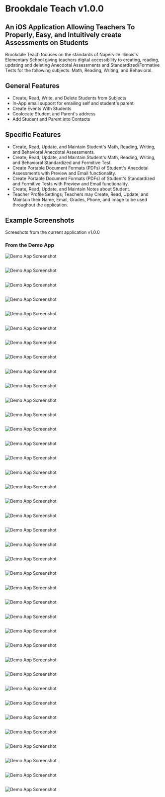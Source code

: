 # Brookdale Teach v1.0.0

## An iOS Application Allowing Teachers To Properly, Easy, and Intuitively create Assessments on Students 

Brookdale Teach focuses on the standards of Naperville Illinois's Elementary School giving teachers digital accessibility to creating, reading, updating and deleting Anecdotal Assessments and Standardized/Formative Tests for the following subjects: Math, Reading, Writing, and Behavioral. 

## General Features

- Create, Read, Write, and Delete Students from Subjects
- In-App email support for emailing self and student's parent
- Create Events With Students
- Geolocate Student and Parent's address
- Add Student and Parent into Contacts

## Specific Features

- Create, Read, Update, and Maintain Student's Math, Reading, Writing, and Behavioral Anecdotal Assessments.
- Create, Read, Update, and Maintain Student's Math, Reading, Writing, and Behavioral Standardized and Formitive Test.
- Create Portable Document Formats (PDFs) of Student's Anecdotal Assessments with Preview and Email functionality.
- Create Portable Document Formats (PDFs) of Student's Standardized and Formitive Tests with Preview and Email functionality.
- Create, Read, Update, and Maintain Notes about Student.
- Teacher Profile Settings; Teachers may Create, Read, Update, and Maintain their Name, Email, Grades, Phone, and Image to be used throughout the application.

## Example Screenshots

Screeshots from the current application v1.0.0

### From the Demo App

![Demo App Screenshot](https://github.com/BrookdaleTeach/brookdale-teach-iPad/blob/master/Screens/iOS%20Simulator%20Screen%20shot%20Apr%205,%202013%209.22.20%20AM.png?raw=true)

##


![Demo App Screenshot](https://github.com/BrookdaleTeach/brookdale-teach-iPad/blob/master/Screens/iOS%20Simulator%20Screen%20shot%20Apr%205,%202013%209.22.35%20AM.png?raw=true)

##


![Demo App Screenshot](https://github.com/BrookdaleTeach/brookdale-teach-iPad/blob/master/Screens/iOS%20Simulator%20Screen%20shot%20Apr%205,%202013%209.22.49%20AM.png?raw=true)

##


![Demo App Screenshot](https://github.com/BrookdaleTeach/brookdale-teach-iPad/blob/master/Screens/iOS%20Simulator%20Screen%20shot%20Apr%205,%202013%209.22.54%20AM.png?raw=true)

##


![Demo App Screenshot](https://github.com/BrookdaleTeach/brookdale-teach-iPad/blob/master/Screens/iOS%20Simulator%20Screen%20shot%20Apr%205,%202013%209.22.57%20AM.png?raw=true)

##


![Demo App Screenshot](https://github.com/BrookdaleTeach/brookdale-teach-iPad/blob/master/Screens/iOS%20Simulator%20Screen%20shot%20Apr%205,%202013%209.22.59%20AM.png?raw=true)

##


![Demo App Screenshot](https://github.com/BrookdaleTeach/brookdale-teach-iPad/blob/master/Screens/iOS%20Simulator%20Screen%20shot%20Apr%205,%202013%209.23.08%20AM.png?raw=true)

##


![Demo App Screenshot](https://github.com/BrookdaleTeach/brookdale-teach-iPad/blob/master/Screens/iOS%20Simulator%20Screen%20shot%20Apr%205,%202013%209.23.14%20AM.png?raw=true)

##


![Demo App Screenshot](https://github.com/BrookdaleTeach/brookdale-teach-iPad/blob/master/Screens/iOS%20Simulator%20Screen%20shot%20Apr%205,%202013%209.23.19%20AM.png?raw=true)

##


![Demo App Screenshot](https://github.com/BrookdaleTeach/brookdale-teach-iPad/blob/master/Screens/iOS%20Simulator%20Screen%20shot%20Apr%205,%202013%209.23.25%20AM.png?raw=true)

##


![Demo App Screenshot](https://github.com/BrookdaleTeach/brookdale-teach-iPad/blob/master/Screens/iOS%20Simulator%20Screen%20shot%20Apr%205,%202013%209.23.41%20AM.png?raw=true)

##


![Demo App Screenshot](https://github.com/BrookdaleTeach/brookdale-teach-iPad/blob/master/Screens/iOS%20Simulator%20Screen%20shot%20Apr%205,%202013%209.23.57%20AM.png?raw=true)

##


![Demo App Screenshot](https://github.com/BrookdaleTeach/brookdale-teach-iPad/blob/master/Screens/iOS%20Simulator%20Screen%20shot%20Apr%205,%202013%209.24.00%20AM.png?raw=true)

##


![Demo App Screenshot](https://github.com/BrookdaleTeach/brookdale-teach-iPad/blob/master/Screens/iOS%20Simulator%20Screen%20shot%20Apr%205,%202013%209.24.13%20AM.png?raw=true)

##


![Demo App Screenshot](https://github.com/BrookdaleTeach/brookdale-teach-iPad/blob/master/Screens/iOS%20Simulator%20Screen%20shot%20Apr%205,%202013%209.25.10%20AM.png?raw=true)

##


![Demo App Screenshot](https://github.com/BrookdaleTeach/brookdale-teach-iPad/blob/master/Screens/iOS%20Simulator%20Screen%20shot%20Apr%205,%202013%209.25.13%20AM.png?raw=true)

##


![Demo App Screenshot](https://github.com/BrookdaleTeach/brookdale-teach-iPad/blob/master/Screens/iOS%20Simulator%20Screen%20shot%20Apr%205,%202013%209.28.37%20AM.png?raw=true)

##


![Demo App Screenshot](https://github.com/BrookdaleTeach/brookdale-teach-iPad/blob/master/Screens/iOS%20Simulator%20Screen%20shot%20Apr%205,%202013%209.39.28%20AM.png?raw=true)

##


![Demo App Screenshot](https://github.com/BrookdaleTeach/brookdale-teach-iPad/blob/master/Screens/iOS%20Simulator%20Screen%20shot%20Apr%205,%202013%209.39.36%20AM.png?raw=true)

##

![Demo App Screenshot](https://github.com/BrookdaleTeach/brookdale-teach-iPad/blob/master/Screens/iOS%20Simulator%20Screen%20shot%20Apr%205,%202013%2010.37.13%20AM.png?raw=true)

##

![Demo App Screenshot](https://github.com/BrookdaleTeach/brookdale-teach-iPad/blob/master/Screens/iOS%20Simulator%20Screen%20shot%20Apr%205,%202013%209.40.16%20AM.png?raw=true)

##


![Demo App Screenshot](https://github.com/BrookdaleTeach/brookdale-teach-iPad/blob/master/Screens/iOS%20Simulator%20Screen%20shot%20Apr%205,%202013%209.40.24%20AM.png?raw=true)

##


![Demo App Screenshot](https://github.com/BrookdaleTeach/brookdale-teach-iPad/blob/master/Screens/iOS%20Simulator%20Screen%20shot%20Apr%205,%202013%209.40.31%20AM.png?raw=true)

##


![Demo App Screenshot](https://github.com/BrookdaleTeach/brookdale-teach-iPad/blob/master/Screens/iOS%20Simulator%20Screen%20shot%20Apr%205,%202013%209.40.42%20AM.png?raw=true)

##


![Demo App Screenshot](https://github.com/BrookdaleTeach/brookdale-teach-iPad/blob/master/Screens/iOS%20Simulator%20Screen%20shot%20Apr%205,%202013%209.44.12%20AM.png?raw=true)

##


![Demo App Screenshot](https://github.com/BrookdaleTeach/brookdale-teach-iPad/blob/master/Screens/iOS%20Simulator%20Screen%20shot%20Apr%205,%202013%209.44.20%20AM.png?raw=true)

##


![Demo App Screenshot](https://github.com/BrookdaleTeach/brookdale-teach-iPad/blob/master/Screens/iOS%20Simulator%20Screen%20shot%20Apr%205,%202013%209.44.24%20AM.png?raw=true)

##


![Demo App Screenshot](https://github.com/BrookdaleTeach/brookdale-teach-iPad/blob/master/Screens/iOS%20Simulator%20Screen%20shot%20Apr%205,%202013%209.44.27%20AM.png?raw=true)

##


![Demo App Screenshot](https://github.com/BrookdaleTeach/brookdale-teach-iPad/blob/master/Screens/iOS%20Simulator%20Screen%20shot%20Apr%205,%202013%209.44.33%20AM.png?raw=true)

##


![Demo App Screenshot](https://github.com/BrookdaleTeach/brookdale-teach-iPad/blob/master/Screens/iOS%20Simulator%20Screen%20shot%20Apr%205,%202013%2010.02.44%20AM.png?raw=true)

##


![Demo App Screenshot](https://github.com/BrookdaleTeach/brookdale-teach-iPad/blob/master/Screens/iOS%20Simulator%20Screen%20shot%20Apr%205,%202013%2010.03.14%20AM.png?raw=true)

##


![Demo App Screenshot](https://github.com/BrookdaleTeach/brookdale-teach-iPad/blob/master/Screens/iOS%20Simulator%20Screen%20shot%20Apr%205,%202013%2010.04.28%20AM.png?raw=true)

##


![Demo App Screenshot](https://github.com/BrookdaleTeach/brookdale-teach-iPad/blob/master/Screens/iOS%20Simulator%20Screen%20shot%20Apr%205,%202013%2010.06.03%20AM.png?raw=true)

##


![Demo App Screenshot](https://github.com/BrookdaleTeach/brookdale-teach-iPad/blob/master/Screens/iOS%20Simulator%20Screen%20shot%20Apr%205,%202013%2010.06.40%20AM.png?raw=true)

##


![Demo App Screenshot](https://github.com/BrookdaleTeach/brookdale-teach-iPad/blob/master/Screens/iOS%20Simulator%20Screen%20shot%20Apr%205,%202013%2010.08.52%20AM.png?raw=true)

##


![Demo App Screenshot](https://github.com/BrookdaleTeach/brookdale-teach-iPad/blob/master/Screens/iOS%20Simulator%20Screen%20shot%20Apr%205,%202013%2010.09.20%20AM.png?raw=true)

##


![Demo App Screenshot](https://github.com/BrookdaleTeach/brookdale-teach-iPad/blob/master/Screens/iOS%20Simulator%20Screen%20shot%20Apr%205,%202013%2010.09.25%20AM.png?raw=true)

##


![Demo App Screenshot](https://github.com/BrookdaleTeach/brookdale-teach-iPad/blob/master/Screens/iOS%20Simulator%20Screen%20shot%20Apr%205,%202013%2010.09.52%20AM.png?raw=true)

